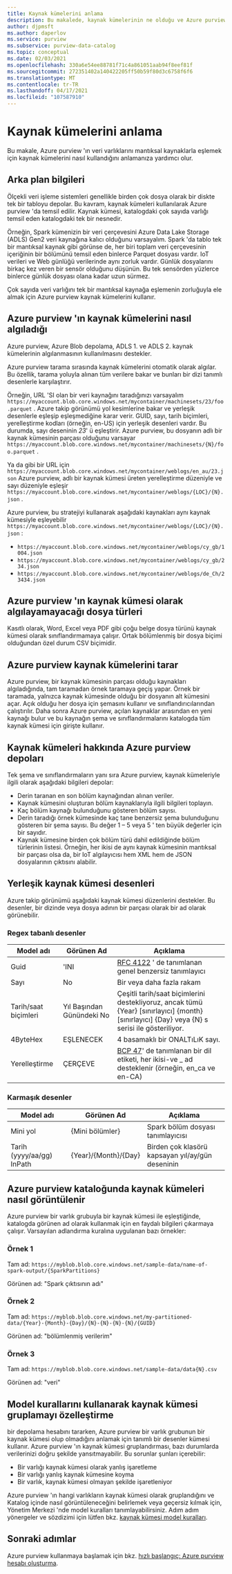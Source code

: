 ```yaml
---
title: Kaynak kümelerini anlama
description: Bu makalede, kaynak kümelerinin ne olduğu ve Azure purview 'ın bunları nasıl oluşturduğu açıklanmaktadır.
author: djpmsft
ms.author: daperlov
ms.service: purview
ms.subservice: purview-data-catalog
ms.topic: conceptual
ms.date: 02/03/2021
ms.openlocfilehash: 330a6e54ee88781f71c4a861051aab94f8eef81f
ms.sourcegitcommit: 272351402a140422205ff50b59f80d3c6758f6f6
ms.translationtype: MT
ms.contentlocale: tr-TR
ms.lasthandoff: 04/17/2021
ms.locfileid: "107587910"
---
```

# <a name="understanding-resource-sets"></a>Kaynak kümelerini anlama

Bu makale, Azure purview 'ın veri varlıklarını mantıksal kaynaklarla eşlemek için kaynak kümelerini nasıl kullandığını anlamanıza yardımcı olur.
## <a name="background-info"></a>Arka plan bilgileri

Ölçekli veri işleme sistemleri genellikle birden çok dosya olarak bir diskte tek bir tabloyu depolar. Bu kavram, kaynak kümeleri kullanılarak Azure purview 'da temsil edilir. Kaynak kümesi, katalogdaki çok sayıda varlığı temsil eden katalogdaki tek bir nesnedir.

Örneğin, Spark kümenizin bir veri çerçevesini Azure Data Lake Storage (ADLS) Gen2 veri kaynağına kalıcı olduğunu varsayalım. Spark 'da tablo tek bir mantıksal kaynak gibi görünse de, her biri toplam veri çerçevesinin içeriğinin bir bölümünü temsil eden binlerce Parquet dosyası vardır. IoT verileri ve Web günlüğü verilerinde aynı zorluk vardır. Günlük dosyalarını birkaç kez veren bir sensör olduğunu düşünün. Bu tek sensörden yüzlerce binlerce günlük dosyası olana kadar uzun sürmez.

Çok sayıda veri varlığını tek bir mantıksal kaynağa eşlemenin zorluğuyla ele almak için Azure purview kaynak kümelerini kullanır.

## <a name="how-azure-purview-detects-resource-sets"></a>Azure purview 'ın kaynak kümelerini nasıl algıladığı

Azure purview, Azure Blob depolama, ADLS 1. ve ADLS 2. kaynak kümelerinin algılanmasının kullanılmasını destekler.

Azure purview tarama sırasında kaynak kümelerini otomatik olarak algılar. Bu özellik, tarama yoluyla alınan tüm verilere bakar ve bunları bir dizi tanımlı desenlerle karşılaştırır.

Örneğin, URL 'SI olan bir veri kaynağını taradığınızı varsayalım `https://myaccount.blob.core.windows.net/mycontainer/machinesets/23/foo.parquet` . Azure takip görünümü yol kesimlerine bakar ve yerleşik desenlerle eşleşip eşleşmediğine karar verir. GUID, sayı, tarih biçimleri, yerelleştirme kodları (örneğin, en-US) için yerleşik desenleri vardır. Bu durumda, sayı deseninin *23*' ü eşleştirir. Azure purview, bu dosyanın adlı bir kaynak kümesinin parçası olduğunu varsayar `https://myaccount.blob.core.windows.net/mycontainer/machinesets/{N}/foo.parquet` .

Ya da gibi bir URL için `https://myaccount.blob.core.windows.net/mycontainer/weblogs/en_au/23.json` Azure purview, adlı bir kaynak kümesi üreten yerelleştirme düzeniyle ve sayı düzeniyle eşleşir `https://myaccount.blob.core.windows.net/mycontainer/weblogs/{LOC}/{N}.json` .

Azure purview, bu stratejiyi kullanarak aşağıdaki kaynakları aynı kaynak kümesiyle eşleyebilir `https://myaccount.blob.core.windows.net/mycontainer/weblogs/{LOC}/{N}.json` :

- `https://myaccount.blob.core.windows.net/mycontainer/weblogs/cy_gb/1004.json`
- `https://myaccount.blob.core.windows.net/mycontainer/weblogs/cy_gb/234.json`
- `https://myaccount.blob.core.windows.net/mycontainer/weblogs/de_Ch/23434.json`

## <a name="file-types-that-azure-purview-will-not-detect-as-resource-sets"></a>Azure purview 'ın kaynak kümesi olarak algılayamayacağı dosya türleri

Kasıtlı olarak, Word, Excel veya PDF gibi çoğu belge dosya türünü kaynak kümesi olarak sınıflandırmamaya çalışır. Ortak bölümlenmiş bir dosya biçimi olduğundan özel durum CSV biçimidir.

## <a name="how-azure-purview-scans-resource-sets"></a>Azure purview kaynak kümelerini tarar

Azure purview, bir kaynak kümesinin parçası olduğu kaynakları algıladığında, tam taramadan örnek taramaya geçiş yapar. Örnek bir taramada, yalnızca kaynak kümesinde olduğu bir dosyanın alt kümesini açar. Açık olduğu her dosya için şemasını kullanır ve sınıflandırıcılarından çalıştırılır. Daha sonra Azure purview, açılan kaynaklar arasından en yeni kaynağı bulur ve bu kaynağın şema ve sınıflandırmalarını katalogda tüm kaynak kümesi için girişte kullanır.

## <a name="what-azure-purview-stores-about-resource-sets"></a>Kaynak kümeleri hakkında Azure purview depoları

Tek şema ve sınıflandırmaların yanı sıra Azure purview, kaynak kümeleriyle ilgili olarak aşağıdaki bilgileri depolar:

- Derin taranan en son bölüm kaynağından alınan veriler.
- Kaynak kümesini oluşturan bölüm kaynaklarıyla ilgili bilgileri toplayın.
- Kaç bölüm kaynağı bulunduğunu gösteren bölüm sayısı.
- Derin taradığı örnek kümesinde kaç tane benzersiz şema bulunduğunu gösteren bir şema sayısı. Bu değer 1 – 5 veya 5 ' ten büyük değerler için bir sayıdır.
- Kaynak kümesine birden çok bölüm türü dahil edildiğinde bölüm türlerinin listesi. Örneğin, her ikisi de aynı kaynak kümesinin mantıksal bir parçası olsa da, bir IoT algılayıcısı hem XML hem de JSON dosyalarının çıktısını alabilir.

## <a name="built-in-resource-set-patterns"></a>Yerleşik kaynak kümesi desenleri

Azure takip görünümü aşağıdaki kaynak kümesi düzenlerini destekler. Bu desenler, bir dizinde veya dosya adının bir parçası olarak bir ad olarak görünebilir.
### <a name="regex-based-patterns"></a>Regex tabanlı desenler

| Model adı | Görünen Ad | Açıklama |
|--------------|--------------|-------------|
| Guid         | 'INI       | [RFC 4122](https://tools.ietf.org/html/rfc4122) ' de tanımlanan genel benzersiz tanımlayıcı |
| Sayı       | No          | Bir veya daha fazla rakam |
| Tarih/saat biçimleri | Yıl Başından Günündeki No     | Çeşitli tarih/saat biçimlerini destekliyoruz, ancak tümü {Year} [sınırlayıcı] {month} [sınırlayıcı] {Day} veya {N} s serisi ile gösteriliyor. |
| 4ByteHex     | EŞLENECEK        | 4 basamaklı bir ONALTıLıK sayı. |
| Yerelleştirme | ÇERÇEVE        | [BCP 47](https://tools.ietf.org/html/bcp47)' de tanımlanan bir dil etiketi, her ikisi-ve _ ad desteklenir (örneğin, en_ca ve en-CA) |

### <a name="complex-patterns"></a>Karmaşık desenler

| Model adı | Görünen Ad | Açıklama |
|--------------|--------------|-------------|
| Mini yol    | {Mini bölümler} | Spark bölüm dosyası tanımlayıcısı |
| Tarih (yyyy/aa/gg) InPath  | {Year}/{Month}/{Day} | Birden çok klasörü kapsayan yıl/ay/gün deseninin |


## <a name="how-resource-sets-are-displayed-in-the-azure-purview-catalog"></a>Azure purview kataloğunda kaynak kümeleri nasıl görüntülenir

Azure purview bir varlık grubuyla bir kaynak kümesi ile eşleştiğinde, katalogda görünen ad olarak kullanmak için en faydalı bilgileri çıkarmaya çalışır. Varsayılan adlandırma kuralına uygulanan bazı örnekler: 

### <a name="example-1"></a>Örnek 1

Tam ad: `https://myblob.blob.core.windows.net/sample-data/name-of-spark-output/{SparkPartitions}`

Görünen ad: "Spark çıktısının adı"

### <a name="example-2"></a>Örnek 2

Tam ad: `https://myblob.blob.core.windows.net/my-partitioned-data/{Year}-{Month}-{Day}/{N}-{N}-{N}-{N}/{GUID}`

Görünen ad: "bölümlenmiş verilerim"

### <a name="example-3"></a>Örnek 3

Tam ad: `https://myblob.blob.core.windows.net/sample-data/data{N}.csv`

Görünen ad: "veri"

## <a name="customizing-resource-set-grouping-using-pattern-rules"></a>Model kurallarını kullanarak kaynak kümesi gruplamayı özelleştirme

bir depolama hesabını tararken, Azure purview bir varlık grubunun bir kaynak kümesi olup olmadığını anlamak için tanımlı bir desenler kümesi kullanır. Azure purview 'ın kaynak kümesi gruplandırması, bazı durumlarda verilerinizi doğru şekilde yansıtmayabilir. Bu sorunlar şunları içerebilir:

- Bir varlığı kaynak kümesi olarak yanlış işaretleme
- Bir varlığı yanlış kaynak kümesine koyma
- Bir varlık, kaynak kümesi olmayan şekilde işaretleniyor

Azure purview 'ın hangi varlıkların kaynak kümesi olarak gruplandığını ve Katalog içinde nasıl görüntüleneceğini belirlemek veya geçersiz kılmak için, Yönetim Merkezi 'nde model kuralları tanımlayabilirsiniz. Adım adım yönergeler ve sözdizimi için lütfen bkz. [kaynak kümesi model kuralları](how-to-resource-set-pattern-rules.md).
## <a name="next-steps"></a>Sonraki adımlar

Azure purview kullanmaya başlamak için bkz. [hızlı başlangıç: Azure purview hesabı oluşturma](create-catalog-portal.md).
